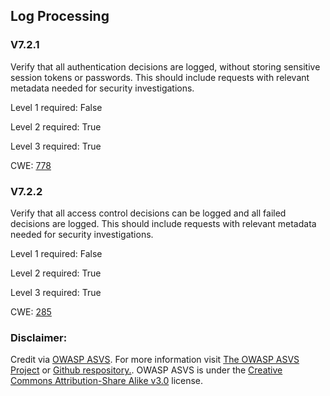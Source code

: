 ##  Log Processing

### V7.2.1

Verify that all authentication decisions are logged, without storing sensitive session tokens or passwords. This should include requests with relevant metadata needed for security investigations.

Level 1 required: False

Level 2 required: True

Level 3 required: True

CWE: [778](https://cwe.mitre.org/data/definitions/778)

### V7.2.2

Verify that all access control decisions can be logged and all failed decisions are logged. This should include requests with relevant metadata needed for security investigations.

Level 1 required: False

Level 2 required: True

Level 3 required: True

CWE: [285](https://cwe.mitre.org/data/definitions/285)



### Disclaimer:

Credit via [OWASP ASVS](https://owasp.org/www-project-application-security-verification-standard/). For more information visit [The OWASP ASVS Project](https://owasp.org/www-project-application-security-verification-standard/) or [Github respository.](https://github.com/OWASP/ASVS). OWASP ASVS is under the [Creative Commons Attribution-Share Alike v3.0](https://creativecommons.org/licenses/by-sa/3.0/) license.
